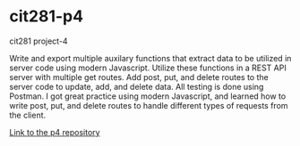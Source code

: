 # cit281-p4
cit281 project-4
<p>Write and export multiple auxilary functions that extract data to be utilized in server code using modern Javascript. Utilize these functions in a REST API server with multiple get routes. Add post, put, and delete routes to the server code to update, add, and delete data. All testing is done using Postman. I got great practice using modern Javascript, and learned how to write post, put, and delete routes to handle different types of requests from the client.</p>
<p><a href="https://github.com/kobepane14/cit281-p4">Link to the p4 repository</a></p>
